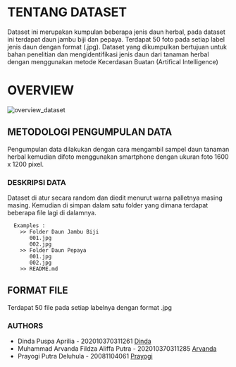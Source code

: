 # TENTANG DATASET
Dataset ini merupakan kumpulan beberapa jenis daun herbal, pada dataset ini terdapat daun jambu biji dan pepaya. Terdapat 50 foto pada setiap label jenis daun dengan format (.jpg). Dataset yang dikumpulkan bertujuan untuk bahan penelitian dan mengidentifikasi jenis daun dari tanaman herbal dengan menggunakan metode Kecerdasan Buatan (Artifical Intelligence)

# OVERVIEW
![overview_dataset](https://user-images.githubusercontent.com/103157831/200181524-c3db5252-9dc1-4fc2-b801-2cc90be9e8da.jpg)

## METODOLOGI PENGUMPULAN DATA
Pengumpulan data dilakukan dengan cara mengambil sampel daun tanaman herbal kemudian difoto menggunakan smartphone dengan ukuran foto 1600 x 1200 pixel.

### DESKRIPSI DATA
Dataset di atur secara random dan diedit menurut warna palletnya masing masing. Kemudian di simpan dalam satu folder yang dimana terdapat beberapa file lagi di dalamnya. 
```
  Examples :
    >> Folder Daun Jambu Biji
       001.jpg
       002.jpg
    >> Folder Daun Pepaya
       001.jpg
       002.jpg
    >> README.md
```
## FORMAT FILE
Terdapat 50 file pada setiap labelnya dengan format .jpg

### AUTHORS
- Dinda Puspa Aprilia - 202010370311261 [Dinda](https://github.com/dindapuspaaprilia)
- Muhammad Arvanda Fildza Aliffa Putra - 202010370311285 [Arvanda](https://github.com/arvandza)
- Prayogi Putra Deluhula - 20081104061 [Prayogi](https://github.com/pdeluhula)
